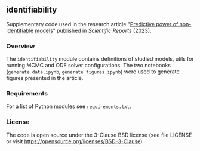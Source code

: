## identifiability
Supplementary code used in the research article "[Predictive power of non-identifiable models](https://doi.org/10.1038/s41598-023-37939-8)" published in *Scientific Reports* (2023).

### Overview
The `identifiability` module contains definitions of studied models, utils for running MCMC and ODE solver configurations. The two notebooks (`generate data.ipynb`, `generate figures.ipynb`) were used to generate figures presented in the article.

### Requirements
For a list of Python modules see `requirements.txt`.

### License
The code is open source under the 3-Clause BSD license (see file LICENSE or visit https://opensource.org/licenses/BSD-3-Clause).
